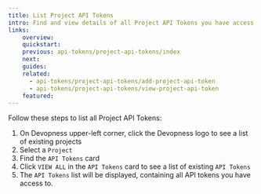 ```yaml
---
title: List Project API Tokens
intro: Find and view details of all Project API Tokens you have access to within a specific project.
links:
    overview:
    quickstart:
    previous: api-tokens/project-api-tokens/index
    next:
    guides:
    related:
      - api-tokens/project-api-tokens/add-project-api-token
      - api-tokens/project-api-tokens/view-project-api-token
    featured:
---
```


Follow these steps to list all Project API Tokens:

1. On Devopness upper-left corner, click the Devopness logo to see a list of existing projects
2. Select a `Project`
3. Find the `API Tokens` card
4. Click `VIEW ALL` in the `API Tokens` card to see a list of existing `API Tokens`
5. The `API Tokens` list will be displayed, containing all API tokens you have access to.

